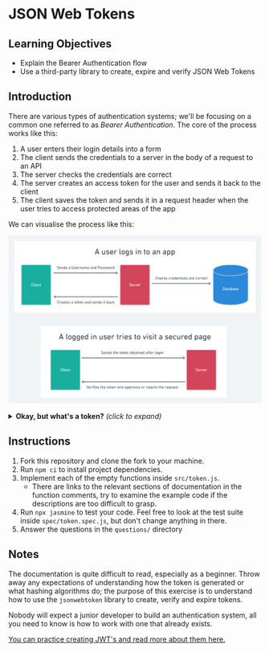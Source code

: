 # JSON Web Tokens

## Learning Objectives

- Explain the Bearer Authentication flow
- Use a third-party library to create, expire and verify JSON Web Tokens

## Introduction

There are various types of authentication systems; we'll be focusing on a common one referred to as *Bearer Authentication*. The core of the process works like this:
1. A user enters their login details into a form
2. The client sends the credentials to a server in the body of a request to an API
3. The server checks the credentials are correct
4. The server creates an access token for the user and sends it back to the client
5. The client saves the token and sends it in a request header when the user tries to access protected areas of the app

We can visualise the process like this:

![](./assets/Auth_Flow.png)

<details>
<summary><strong>Okay, but what's a token?</strong> <em>(click to expand)</em></summary>
<br>
<blockquote>Think of a token like an employee ID badge; you can't enter the secure areas of your employer's building without one! The company verify that you are who you say you are when they hire you, and then they give you an ID badge so you can access employee-only rooms in the building.</blockquote>
<br>
In this analogy, verifying you are who you say you are symbolises entering a username and password into a login form. The ID badge granted to you is the token; only you have this token, and you show it to the server every time you want to make a request to a protected resource.
<br><br>
One of the most common types of tokens are called <em>JSON Web Token's</em>, a.k.a JWT's.
<br><br>
A JWT is comprised of 2 separate pieces of JSON and a signature hash, each of them encoded and placed into a string separated by dots.
<br><br>
The final token will have a structure that looks like <code>xxxxx.yyyyy.zzzzz</code>
<br><br>
The three pieces are:<br>
<ol>
<li>Header (<code>xxxxx</code>)</li>
<li>Payload (<code>yyyyy</code>)</li>
<li>Signature (<code>zzzzz</code>)</li>
</ol>

<h2>Header</h2>

The header usually contains two properties: the type of token (JWT) and the signing algorithm to use. For example:
<pre>
{
    "alg": "HS256",
    "typ": "JWT"
}
</pre>

That is then Base64 encoded into a string (<code>eyJhbGciOiJIUzI1NiIsInR5cCI6IkpXVCJ9</code>) and forms the first part of the token.
<br><br>
<h2>Payload</h2>

The payload usually contains information about an entity that is required for the app to function; for example, user identification data. Do not store sensitive information, such as passwords, in tokens.
<pre>
{
    "id": 13,
    "username": "nathank"
}
</pre>

That is then Base64 encoded into a string (<code>eyJpZCI6MTMsInVzZXJuYW1lIjoibmF0aGFuayJ9</code>) and forms the second part of the token.
<br><br>
<h2>Signature</h2>

The signature is the result of a hashing function that takes in 2 parameters: the encoded header and payload separated by a dot, and a "secret phrase" - the secret is just a string of text that only the server knows, kind of like a password.
<br><br>
A signature might look something like this: <code>TSh7SwNomgPOcdK9CLIhWT2m_UVay_RzNLrsu9gCwl0</code>
<br><br>
So the end result, our JSON Web Token containing all three parts, looks like this: <code>eyJhbGciOiJIUzI1NiIsInR5cCI6IkpXVCJ9.eyJpZCI6MTMsInVzZXJuYW1lIjoibmF0aGFuayJ9.TSh7SwNomgPOcdK9CLIhWT2m_UVay_RzNLrsu9gCwl0</code>

Notice the dots separating each section! <code>Header.Payload.Signature</code>

<h2>Breathe!</h2>
You don't need to concern yourself too deeply with the methods for creating a JWT or hashing a signature, there are vetted libraries to take care of this process for us.
<br><br>
The key things to remember are:
<ul>
<li>You create a token using a JSON object containing useful (but not sensitive) data, such as a user's ID and username. This allows the server to remember who the token was made for so the user doesn't have to login again.</li>
<li>Your server uses a string that only it knows the value of to sign and verify the token. This allows the server to confirm that the token originated from itself and can be trusted when the client sends it back in future requests.</li>
</ul>
</details>

## Instructions

1. Fork this repository and clone the fork to your machine.
2. Run `npm ci` to install project dependencies.
3. Implement each of the empty functions inside `src/token.js`.
    - There are links to the relevant sections of documentation in the function comments, try to examine the example code if the descriptions are too difficult to grasp.
4. Run `npx jasmine` to test your code. Feel free to look at the test suite inside `spec/token.spec.js`, but don't change anything in there.
5. Answer the questions in the `questions/` directory

## Notes

The documentation is quite difficult to read, especially as a beginner. Throw away any expectations of understanding how the token is generated or what hashing algorithms do; the purpose of this exercise is to understand how to use the `jsonwebtoken` library to create, verify and expire tokens.

Nobody will expect a junior developer to build an authentication system, all you need to know is how to work with one that already exists.

[You can practice creating JWT's and read more about them here.](https://jwt.io/)
